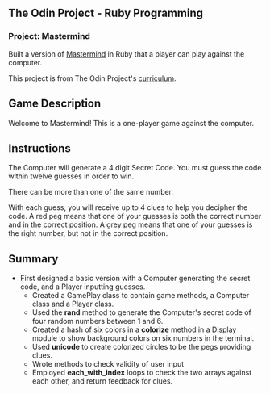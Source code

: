 ## The Odin Project - Ruby Programming 
### Project: Mastermind

Built a version of [Mastermind](https://en.wikipedia.org/wiki/Mastermind_(board_game)) in Ruby that a player can play against the computer.

This project is from The Odin Project's [curriculum](https://www.theodinproject.com/courses/ruby-programming/lessons/mastermind).

## Game Description
Welcome to Mastermind! This is a one-player game against the computer. 

## Instructions
The Computer will generate a 4 digit Secret Code. You must guess the code within twelve guesses in order to win. 

There can be more than one of the same number.

With each guess, you will receive up to 4 clues to help you decipher the code. A red peg means that one of your guesses is both the correct number and in the correct position. A grey peg means that one of your guesses is the right number, but not in the correct position. 

## Summary 
* First designed a basic version with a Computer generating the secret code, and a Player inputting guesses.  
  * Created a GamePlay class to contain game methods, a Computer class and a Player class.
  * Used the **rand** method to generate the Computer's secret code of four random numbers between 1 and 6.
  * Created a hash of six colors in a **colorize** method in a Display module to show background colors on six numbers in the terminal.
  * Used **unicode** to create colorized circles to be the pegs providing clues.
  * Wrote methods to check validity of user input
  * Employed **each_with_index** loops to check the two arrays against each other, and return feedback for clues. 


